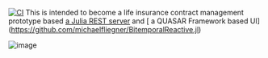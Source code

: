 [![CI](https://github.com/michaelfliegner/BitemporalReactive.jl/actions/workflows/CI.yml/badge.svg)](https://github.com/michaelfliegner/BitemporalReactive.jl/actions/workflows/CI.yml)
This is intended to become a life insurance contract management prototype based [a Julia REST server](https://github.com/michaelfliegner/RestInsured.jl) and [ a QUASAR Framework based UI]
(https://github.com/michaelfliegner/BitemporalReactive.jl)

![image](https://user-images.githubusercontent.com/12422482/168877410-361414d1-a4ef-4c68-8e56-400d372159aa.png)
